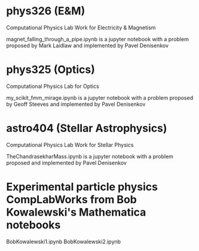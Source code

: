 # phys326 (E&M)
Computational Physics Lab Work for Electricity & Magnetism

magnet_falling_through_a_pipe.ipynb is a jupyter notebook with a problem proposed by Mark Laidlaw and implemented by Pavel Denisenkov

# phys325 (Optics)
Computational Physics Lab for Optics

my_scikit_fmm_mirage.ipynb is a jupyter notebook with a problem proposed by Geoff Steeves and implemented by Pavel Denisenkov

# astro404 (Stellar Astrophysics)
Computational Physics Lab Work for Stellar Physics

TheChandrasekharMass.ipynb is a jupyter notebook with a problem proposed and implemented by Pavel Denisenkov

# Experimental particle physics CompLabWorks from Bob Kowalewski's Mathematica notebooks

BobKowalewski1.ipynb
BobKowalewski2.ipynb
